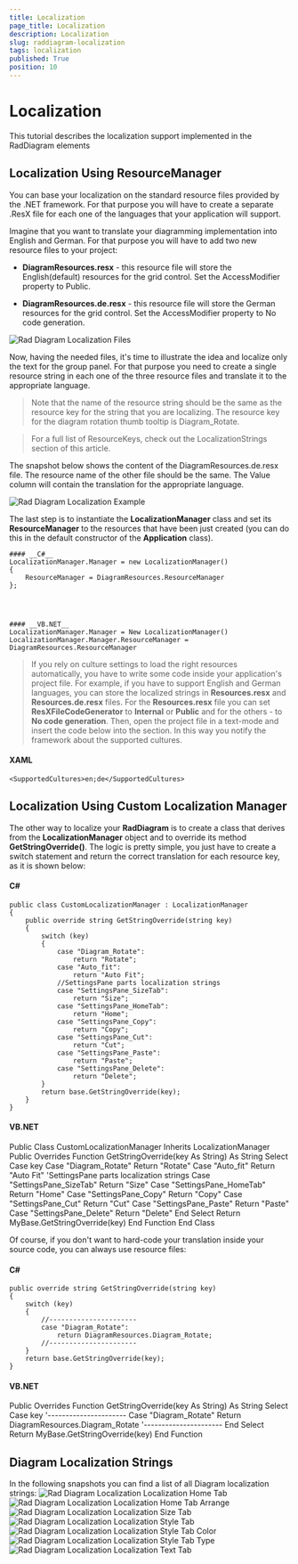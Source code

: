 ```yaml
---
title: Localization
page_title: Localization
description: Localization
slug: raddiagram-localization
tags: localization
published: True
position: 10
---
```


# Localization



This tutorial describes the localization support implemented in the RadDiagram elements

## Localization Using ResourceManager

You can base your localization on the standard resource files provided by the .NET framework. For that purpose you will have to create a separate .ResX file for each one of the languages that your application will support.
		

Imagine that you want to translate your diagramming implementation into English and German. For that purpose you will have to add two new resource files to your project:
		

* __DiagramResources.resx__ -  this resource file will store the English(default) resources for the grid control. Set the AccessModifier property to Public.
			

* __DiagramResources.de.resx__ - this resource file will store the German resources for the grid control. Set the AccessModifier property to No code generation.

![Rad Diagram Localization Files](images/RadDiagram_Localization_Files.png)

Now, having the needed files, it's time to illustrate the idea and localize only the text for the group panel. For that purpose you need to create a single resource string in each one of the three resource files and translate it to the appropriate language. 

>Note that the name of the resource string should be the same as the resource key for the string that you are localizing. The resource key for the diagram rotation thumb tooltip is Diagram_Rotate. 

>For a full list of ResourceKeys, check out the LocalizationStrings section of this article. 

The snapshot below shows the content of the DiagramResources.de.resx file. The resource name of the other file should be the same. The Value column will contain the translation for the appropriate language.

![Rad Diagram Localization Example](images/RadDiagram_Localization_Example.png)

The last step is to instantiate the __LocalizationManager__ class and set its __ResourceManager__ to the resources that have been just created (you can do this in the default constructor of the __Application__ class).
		

	#### __C#__
    LocalizationManager.Manager = new LocalizationManager()
    {
        ResourceManager = DiagramResources.ResourceManager
    };		  
		  



	#### __VB.NET__
    LocalizationManager.Manager = New LocalizationManager()
    LocalizationManager.Manager.ResourceManager = DiagramResources.ResourceManager  
		  



>If you rely on culture settings to load the right resources automatically, you have to write some code inside your application's project file. For example, if you have to support English and German languages, you can store the localized strings in __Resources.resx__ and __Resources.de.resx__ files. For the __Resources.resx__ file you can set __ResXFileCodeGenerator__ to __Internal__ or __Public__ and for the others - to __No code generation__. Then, open the project file in a text-mode and insert the code below into the <PropertyGroup> section. In this way you notify the framework about the supported cultures.

#### __XAML__
	<SupportedCultures>en;de</SupportedCultures>
			

## Localization Using Custom Localization Manager

The other way to localize your __RadDiagram__ is to create a class that derives from the __LocalizationManager__ object and to override its method __GetStringOverride()__. The logic is pretty simple, you just have to create a switch statement and return the correct translation for each resource key, as it is shown below: 
		
#### __C#__
	
    public class CustomLocalizationManager : LocalizationManager
    {
        public override string GetStringOverride(string key)
        {
            switch (key)
            {
                case "Diagram_Rotate":
                    return "Rotate";
                case "Auto_fit":
                    return "Auto Fit";
                //SettingsPane parts localization strings
                case "SettingsPane_SizeTab":
                    return "Size";
                case "SettingsPane_HomeTab":
                    return "Home";
                case "SettingsPane_Copy":
                    return "Copy";
                case "SettingsPane_Cut":
                    return "Cut";
                case "SettingsPane_Paste":
                    return "Paste";
                case "SettingsPane_Delete":
                    return "Delete";
            }
            return base.GetStringOverride(key);
        }
    }		  
		  


#### __VB.NET__
	
Public Class CustomLocalizationManager
	Inherits LocalizationManager
	Public Overrides Function GetStringOverride(key As String) As String
		Select Case key
			Case "Diagram_Rotate"
				Return "Rotate"
			Case "Auto_fit"
				Return "Auto Fit"
			'SettingsPane parts localization strings
			Case "SettingsPane_SizeTab"
				Return "Size"
			Case "SettingsPane_HomeTab"
				Return "Home"
			Case "SettingsPane_Copy"
				Return "Copy"
			Case "SettingsPane_Cut"
				Return "Cut"
			Case "SettingsPane_Paste"
				Return "Paste"
			Case "SettingsPane_Delete"
				Return "Delete"
		End Select
		Return MyBase.GetStringOverride(key)
	End Function
End Class		  
		  



Of course, if you don't want to hard-code your translation inside your source code, you can always use resource files:
		
#### __C#__
	
    public override string GetStringOverride(string key)
    {
        switch (key)
        {
            //----------------------
            case "Diagram_Rotate":
                return DiagramResources.Diagram_Rotate;
            //----------------------
        }
        return base.GetStringOverride(key);
    }	    	  
#### __VB.NET__
	
Public Overrides Function GetStringOverride(key As String) As String
	Select Case key
		'----------------------
		Case "Diagram_Rotate"
			Return DiagramResources.Diagram_Rotate
		'----------------------
	End Select
	Return MyBase.GetStringOverride(key)
End Function		  
		  



## Diagram Localization Strings

In the following snapshots you can find a list of all Diagram localization strings:
![Rad Diagram Localization Localization Home Tab](images/RadDiagram_Localization_LocalizationHomeTab.png)
![Rad Diagram Localization Localization Home Tab Arrange](images/RadDiagram_Localization_LocalizationHomeTabArrange.png)
![Rad Diagram Localization Localization Size Tab](images/RadDiagram_Localization_LocalizationSizeTab.png)
![Rad Diagram Localization Localization Style Tab](images/RadDiagram_Localization_LocalizationStyleTab.png)
![Rad Diagram Localization Localization Style Tab Color](images/RadDiagram_Localization_LocalizationStyleTabColor.png)
![Rad Diagram Localization Localization Style Tab Type](images/RadDiagram_Localization_LocalizationStyleTabType.png)
![Rad Diagram Localization Localization Text Tab](images/RadDiagram_Localization_LocalizationTextTab.png)